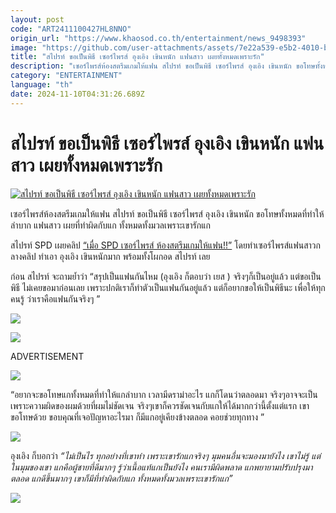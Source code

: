 ```yaml
---
layout: post
code: "ART2411100427HL8NNO"
origin_url: "https://www.khaosod.co.th/entertainment/news_9498393"
image: "https://github.com/user-attachments/assets/7e22a539-e5b2-4010-b0e9-bca04c2c0869"
title: "สไปรท์ ขอเป็นพิธี เซอร์ไพรส์ อุงเอิง เขินหนัก แฟนสาว เผยทั้งหมดเพราะรัก"
description: "เซอร์ไพรส์ห้องสตรีมเกมให้แฟน สไปรท์ ขอเป็นพิธี เซอร์ไพรส์ อุงเอิง เขินหนัก ขอโทษทั้งหมดที่ทำให้ลำบาก แฟนสาว เผยที่ทำผิดกับแก ทั้งหมดทั้งมวลเพราะเขารักแก"
category: "ENTERTAINMENT"
language: "th"
date: 2024-11-10T04:31:26.689Z
---
```


# สไปรท์ ขอเป็นพิธี เซอร์ไพรส์ อุงเอิง เขินหนัก แฟนสาว เผยทั้งหมดเพราะรัก

[![สไปรท์ ขอเป็นพิธี เซอร์ไพรส์ อุงเอิง เขินหนัก แฟนสาว เผยทั้งหมดเพราะรัก](https://www.khaosod.co.th/wpapp/uploads/2024/11/spriteunglover1011679998.jpg "สไปรท์ ขอเป็นพิธี เซอร์ไพรส์ อุงเอิง เขินหนัก แฟนสาว เผยทั้งหมดเพราะรัก")](https://www.khaosod.co.th/wpapp/uploads/2024/11/spriteunglover1011679998.jpg)

เซอร์ไพรส์ห้องสตรีมเกมให้แฟน สไปรท์ ขอเป็นพิธี เซอร์ไพรส์ อุงเอิง เขินหนัก ขอโทษทั้งหมดที่ทำให้ลำบาก แฟนสาว เผยที่ทำผิดกับแก ทั้งหมดทั้งมวลเพราะเขารักแก

สไปรท์ SPD เผยคลิป [“เมื่อ SPD เซอร์ไพรส์ ห้องสตรีมเกมให้แฟน!!”](https://www.youtube.com/watch?v=b2klwX_Vf2A) โดยทำเซอร์ไพรส์แฟนสาวกลางคลิป ทำเอา อุงเอิง เขินหนักมาก พร้อมทั้งโผกอด สไปรท์ เลย

ก่อน สไปรท์ จะถามย้ำว่า “สรุปเป็นแฟนกันไหม (อุงเอิง ก็ตอบว่า เยส ) จริงๆก็เป็นอยู่แล้ว แต่ขอเป็นพิธี ไม่เคยขอมาก่อนเลย เพราะปกติเราก็ทำตัวเป็นแฟนกันอยู่แล้ว แต่ก็อยากขอให้เป็นพิธีนะ เพื่อให้ทุกคนรู้ ว่าเราคือแฟนกันจริงๆ ”

[![](https://www.khaosod.co.th/wpapp/uploads/2024/11/spriteunglover1011672.jpg)](https://www.khaosod.co.th/wpapp/uploads/2024/11/spriteunglover1011672.jpg)

[![](https://www.khaosod.co.th/wpapp/uploads/2024/11/spriteunglover1011673.jpg)](https://www.khaosod.co.th/wpapp/uploads/2024/11/spriteunglover1011673.jpg)

ADVERTISEMENT

[![](https://www.khaosod.co.th/wpapp/uploads/2024/11/spriteunglover1011674.jpg)](https://www.khaosod.co.th/wpapp/uploads/2024/11/spriteunglover1011674.jpg)

“อยากจะขอโทษแกทั้งหมดที่ทำให้แกลำบาก เวลามีดราม่าอะไร แกก็โดนว่าตลอดมา จริงๆอาจจะเป็นเพราะความผิดของผมด้วยที่ผมไม่ชัดเจน จริงๆเขาก็ควรชัดเจนกับแกให้ได้มากกว่านี้ตั้งแต่แรก เขาขอโทษด้วย ขอบคุณที่เจอปัญหาอะไรมา ก็มีแกอยู่เคียงข้างตลอด คอยช่วยทุกทาง ”

[![](https://www.khaosod.co.th/wpapp/uploads/2024/11/spriteunglover1011676.jpg)](https://www.khaosod.co.th/wpapp/uploads/2024/11/spriteunglover1011676.jpg)

อุงเอิง ก็บอกว่า _“ไม่เป็นไร ทุกอย่างที่เขาทำ เพราะเขารักแกจริงๆ มุมคนอื่นจะมองมายังไง เขาไม่รู้ แต่ในมุมของเขา แกคือผู้ชายที่ดีมากๆ รู้ว่าเนื้อแท้แกเป็นยังไง คนเรามีผิดพลาด แกพยายามปรับปรุงมาตลอด แกดีขึ้นมากๆ เขาก็มีที่ทำผิดกับแก ทั้งหมดทั้งมวลเพราะเขารักแก”_

[![](https://www.khaosod.co.th/wpapp/uploads/2024/11/spriteunglover1011675.jpg)](https://www.khaosod.co.th/wpapp/uploads/2024/11/spriteunglover1011675.jpg)